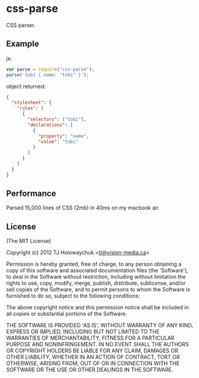 # css-parse

CSS parser.

## Example

js:

```js
var parse = require("css-parse");
parse('tobi { name: "tobi" }');
```

object returned:

```json
{
  "stylesheet": {
    "rules": [
      {
        "selectors": ["tobi"],
        "declarations": [
          {
            "property": "name",
            "value": "tobi"
          }
        ]
      }
    ]
  }
}
```

## Performance

Parsed 15,000 lines of CSS (2mb) in 40ms on my macbook air.

## License

(The MIT License)

Copyright (c) 2012 TJ Holowaychuk &lt;tj@vision-media.ca&gt;

Permission is hereby granted, free of charge, to any person obtaining a copy of this software and associated documentation files (the 'Software'), to deal in the Software without restriction, including without limitation the rights to use, copy, modify, merge, publish, distribute, sublicense, and/or sell copies of the Software, and to permit persons to whom the Software is furnished to do so, subject to the following conditions:

The above copyright notice and this permission notice shall be included in all copies or substantial portions of the Software.

THE SOFTWARE IS PROVIDED 'AS IS', WITHOUT WARRANTY OF ANY KIND, EXPRESS OR IMPLIED, INCLUDING BUT NOT LIMITED TO THE WARRANTIES OF MERCHANTABILITY, FITNESS FOR A PARTICULAR PURPOSE AND NONINFRINGEMENT. IN NO EVENT SHALL THE AUTHORS OR COPYRIGHT HOLDERS BE LIABLE FOR ANY CLAIM, DAMAGES OR OTHER LIABILITY, WHETHER IN AN ACTION OF CONTRACT, TORT OR OTHERWISE, ARISING FROM, OUT OF OR IN CONNECTION WITH THE SOFTWARE OR THE USE OR OTHER DEALINGS IN THE SOFTWARE.
